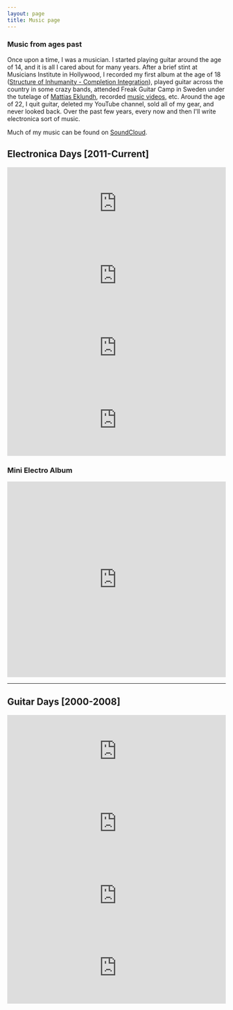 ```yaml
---
layout: page
title: Music page
---
```

### Music from ages past

Once upon a time, I was a musician. I started playing guitar around the age of 14, and it is all I cared about for many years. After a brief stint at Musicians Institute in Hollywood, I recorded my first album at the age of 18 ([Structure of Inhumanity - Completion Integration](https://music.apple.com/us/album/completion-integration/670507056)), played guitar across the country in some crazy bands, attended Freak Guitar Camp in Sweden under the tutelage of [Mattias Eklundh](https://www.youtube.com/channel/UCiPvCMGjTsBhQei10aMMXxQ), recorded [music videos](https://www.youtube.com/watch?v=99tRBC_PWSY), etc. Around the age of 22, I quit guitar, deleted my YouTube channel, sold all of my gear, and never looked back. Over the past few years, every now and then I'll write electronica sort of music.

Much of my music can be found on [SoundCloud](https://soundcloud.com/michael-iuzzolino-space-cadet).


## Electronica Days [2011-Current]
<iframe width="100%" height="166" scrolling="no" frameborder="no" allow="autoplay" src="https://w.soundcloud.com/player/?url=https%3A//api.soundcloud.com/tracks/265740024&color=%230057ff&auto_play=false&hide_related=false&show_comments=true&show_user=true&show_reposts=false&show_teaser=true"></iframe>

<iframe width="100%" height="166" scrolling="no" frameborder="no" allow="autoplay" src="https://w.soundcloud.com/player/?url=https%3A//api.soundcloud.com/tracks/235311148&color=%230057ff&auto_play=false&hide_related=false&show_comments=true&show_user=true&show_reposts=false&show_teaser=true"></iframe>

<iframe width="100%" height="166" scrolling="no" frameborder="no" allow="autoplay" src="https://w.soundcloud.com/player/?url=https%3A//api.soundcloud.com/tracks/235477138&color=%230057ff&auto_play=false&hide_related=false&show_comments=true&show_user=true&show_reposts=false&show_teaser=true"></iframe>

<iframe width="100%" height="166" scrolling="no" frameborder="no" allow="autoplay" src="https://w.soundcloud.com/player/?url=https%3A//api.soundcloud.com/tracks/199871087&color=%230057ff&auto_play=false&hide_related=false&show_comments=true&show_user=true&show_reposts=false&show_teaser=true"></iframe>

### Mini Electro Album
<iframe width="100%" height="450" scrolling="no" frameborder="no" allow="autoplay" src="https://w.soundcloud.com/player/?url=https%3A//api.soundcloud.com/playlists/156865184&color=%230057ff&auto_play=false&hide_related=false&show_comments=true&show_user=true&show_reposts=false&show_teaser=true"></iframe>

---

## Guitar Days [2000-2008]
<iframe width="100%" height="166" scrolling="no" frameborder="no" allow="autoplay" src="https://w.soundcloud.com/player/?url=https%3A//api.soundcloud.com/tracks/282307858&color=%230057ff&auto_play=false&hide_related=false&show_comments=true&show_user=true&show_reposts=false&show_teaser=true"></iframe>

<iframe width="100%" height="166" scrolling="no" frameborder="no" allow="autoplay" src="https://w.soundcloud.com/player/?url=https%3A//api.soundcloud.com/tracks/822148900&color=%230057ff&auto_play=false&hide_related=false&show_comments=true&show_user=true&show_reposts=false&show_teaser=true"></iframe>

<iframe width="100%" height="166" scrolling="no" frameborder="no" allow="autoplay" src="https://w.soundcloud.com/player/?url=https%3A//api.soundcloud.com/tracks/282306137&color=%230057ff&auto_play=false&hide_related=false&show_comments=true&show_user=true&show_reposts=false&show_teaser=true"></iframe>

<iframe width="100%" height="166" scrolling="no" frameborder="no" allow="autoplay" src="https://w.soundcloud.com/player/?url=https%3A//api.soundcloud.com/tracks/213193687&color=%230057ff&auto_play=false&hide_related=false&show_comments=true&show_user=true&show_reposts=false&show_teaser=true"></iframe>
